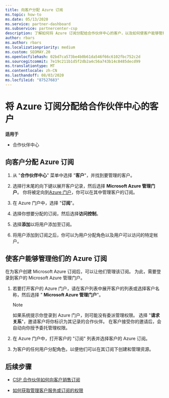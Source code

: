 ```yaml
---
title: 向客户分配 Azure 订阅
ms.topic: how-to
ms.date: 05/13/2020
ms.service: partner-dashboard
ms.subservice: partnercenter-csp
description: 了解如何将 Azure 订阅分配给合作伙伴中心的客户，以及如何使客户能够管理自己的订阅。
author: rbars
ms.author: rbars
ms.localizationpriority: medium
ms.custom: SEOMAY.20
ms.openlocfilehash: 02bd7ca573be4b0b61da546f66c6102fbc752c2d
ms.sourcegitcommit: 7e19c211b1d5f2db2a4c56a743b14c8485decd99
ms.translationtype: MT
ms.contentlocale: zh-CN
ms.lasthandoff: 08/03/2020
ms.locfileid: "87527683"
---
```

# <a name="assigning-azure-subscriptions-to-customers-in-partner-center"></a>将 Azure 订阅分配给合作伙伴中心的客户

**适用于**

- 合作伙伴中心

## <a name="assign-azure-subscriptions-to-your-customers"></a>向客户分配 Azure 订阅

1. 从 "**合作伙伴中心**" 菜单中选择 "**客户**"，并找到要管理的客户。

2. 选择行末尾的向下键以展开客户记录，然后选择 **Microsoft Azure 管理门户**。 你将被定向到[Azure 门户](https://portal.azure.com/)，你可以在其中管理客户的订阅。

3. 在 Azure 门户中，选择 "**订阅**"。

4. 选择你想要分配的订阅，然后选择**访问控制**。

5. 选择**添加**以将用户添加至订阅。 

6. 将用户添加到订阅之后，你可以为用户分配角色以及用户可以访问的特定帐户。

## <a name="enable-customers-to-manage-their-azure-subscriptions"></a>使客户能够管理他们的 Azure 订阅

在为客户创建 Microsoft Azure 订阅后，可以让他们管理该订阅。 为此，需要登录到客户的 Microsoft Azure 管理门户。 

1. 若要打开客户的 Azure 门户，请在客户列表中展开客户的列表或选择客户名称，然后选择 " **Microsoft Azure 管理门户**"。

   > [!NOTE]  
   > 如果系统提示你登录到 Azure 门户，则可能没有委派管理权限。 选择 "**请求关系**"，邀请客户将你标识为其记录的合作伙伴。 在客户接受你的邀请后，会自动向你授予委托管理权限。

2. 在 Azure 门户中，打开客户的 "订阅" 列表并选择客户的 Azure 订阅。

3. 为客户的任何用户分配角色，以便他们可以在其订阅下创建和管理资源。

## <a name="next-steps"></a>后续步骤

- [CSP 合作伙伴如何向客户销售订阅](customer-subscriptions.md)

- [如何获取管理客户服务或订阅的权限](customers-revoke-admin-privileges.md)
